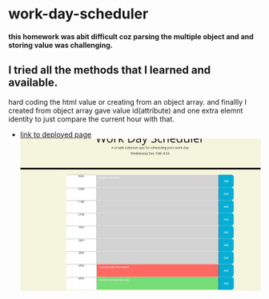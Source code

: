 
# work-day-scheduler
#### this homework was abit difficult coz parsing the multiple object and and storing value was challenging.
 ## I tried all the methods that I learned and available.
 hard coding the html value or creating from an object array.
 and finallly I created from object array gave value id(attribute)
 and one extra elemnt identity to just compare the current hour with that.
 - [link to deployed page](https://ghimirear.github.io/homework-5/)
 ![screenshoot](images/hm-5.JPG)
